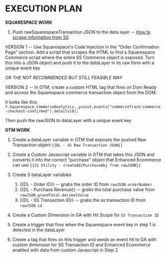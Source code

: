 # EXECUTION PLAN

**SQUARESPACE WORK**
1. Push rawSquarespaceTransaction JSON to the data layer -- [How to scrape information from SS](https://stackoverflow.com/questions/58053572/scraping-information-from-a-script-tag-using-javascript/64887166#64887166)

VERSION 1 -- Use Squarespace's Code Injection in the "Order Confirmation Page" section. Add a script that scrapes the HTML to find a Squarespace Commerce script where the entire SS Commerce object is exposed. Turn this into a JSON object and push it to the dataLayer in its raw form with a unique event key

*OR THE NOT RECOMMENDED BUT STILL FEASIBLE WAY*

VERSION 2 -- In GTM, create a custom HTML tag that fires on Dom Ready and access the Squarespace commerce transaction object from the DOM.

It looks like this: `Y.Squarespace.CommerceAnalytics._yuievt.events["commerceTrack:commerce-checkout-confirmed"].details[0];`

Then push the rawJSON to dataLayer with a unique event key

**GTM WORK**

1. Create a dataLayer variable in GTM that exposes the pushed Raw Transaction object `{{DL - SS Raw Transaction JSON}}`

2. Create a Custom Javascript variable in GTM that takes this JSON and converts it into the correct "purchase" object that Enhanced Ecommerce can use `{{JS Utility - createEECPurchaseObj from rawJSON}}`

3. Create 3 dataLayer variables
	1. {{DL - Order ID}} -- grabs the order ID from `rawJSON.orderNumber`
	2. {{DL - Purchase Revenue}} -- grabs the total purchase value from `rawJSON.grandTotal.decimalValue`
	3. {{DL - SS Transaction ID}} -- grabs the ss transaction ID from `rawJSON.id`

4. Create a Custom Dimension in GA with Hit Scope for `SS Transaction ID`

5. Create a trigger that fires when the Squarespace event key in step 1 is detected in the dataLayer

6. Create a tag that fires on this trigger and sends an event hit to GA with custom dimension for SS Transaction ID and Enhanced Ecommerce enabled with data from custom Javascript in Step 2